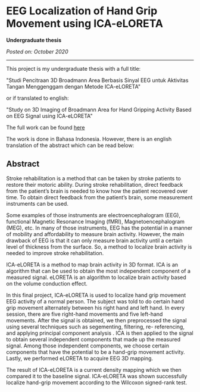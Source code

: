 # EEG Localization of Hand Grip Movement using ICA-eLORETA

**Undergraduate thesis**

*Posted on: October 2020*

---

This project is my undergraduate thesis with a full title:

"Studi Pencitraan 3D Broadmann Area Berbasis Sinyal EEG untuk Aktivitas Tangan Menggenggam dengan Metode ICA-eLORETA"

or if translated to english:

"Study on 3D Imaging of Broadmann Area for Hand Gripping Activity Based on EEG Signal using ICA-eLORETA"

The full work can be found [here](https://github.com/prakhosha/EEG-localization-of-hand-grip-movement-using-ICA-eLORETA/blob/main/Laporan%20Tugas%20Akhir.pdf)

The work is done in Bahasa Indonesia. However, there is an english translation of the abstract which can be read below:

## Abstract

Stroke rehabilitation is a method that can be taken by stroke patients to restore their motoric ability. During stroke rehabilitation, direct feedback from the patient’s brain is needed to know how the patient recovered over time. To obtain direct feedback from the patient’s brain, some measurement instruments can be used.

Some examples of those instruments are electroencephalogram (EEG), functional Magnetic Resonance Imaging (fMRI), Magnetoencephalogram (MEG), etc. In many of those instruments, EEG has the potential in a manner of mobility and affordability to measure brain activity. However, the main drawback of EEG is that it can only measure brain activity until a certain level of thickness from the surface. So, a method to localize brain activity is needed to improve stroke rehabilitation.

ICA-eLORETA is a method to map brain activity in 3D format. ICA is an algorithm that can be used to obtain the most independent component of a measured signal. eLORETA is an algorithm to localize brain activity based on the volume conduction effect.

In this final project, ICA-eLORETA is used to localize hand grip movement EEG activity of a normal person. The subject was told to do certain hand grip movement alternately between his right hand and left hand. In every session, there are five right-hand movements and five left-hand movements. After the signal is obtained, we then preprocessed the signal using several techniques such as segementing, filtering, re-
referencing, and applying principal component analysis . ICA is then applied to the signal to obtain several independent components that made up the measured signal. Among those independent components, we choose certain components that have the potential to be a hand-grip movement activity. Lastly, we performed eLORETA to acquire EEG 3D mapping.

The result of ICA-eLORETA is a current density mapping which we then compared it to the baseline signal. ICA-eLORETA was shown successfully localize hand-grip movement according to the Wilcoxon signed-rank test.

